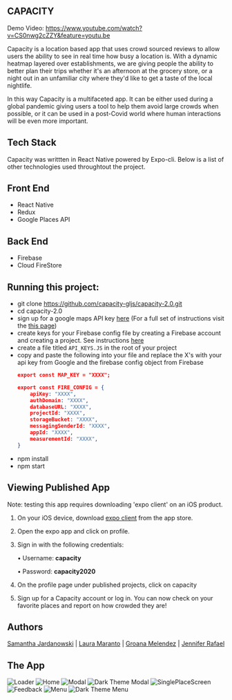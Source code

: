 ## CAPACITY
Demo Video:  https://www.youtube.com/watch?v=CS0nwg2cZZY&feature=youtu.be

Capacity is a location based app that uses crowd sourced reviews to allow users the ability to see in real time how busy a location is. With a dynamic heatmap layered over establishments, we are giving people the ability to better plan their trips whether it's an afternoon at the grocery store, or a night out in an unfamiliar city where they'd like to get a taste of the local nightlife. 

In this way Capacity is a multifaceted app. It can be either used during a global pandemic giving users a tool to help them avoid large crowds when possible, or it can be used in a post-Covid world where human interactions will be even more important. 

## Tech Stack 

Capacity was writtten in React Native powered by Expo-cli. Below is a list of other technologies used throughtout the project. 

   ## Front End 
   - React Native
   - Redux
   - Google Places API 

   ## Back End 
   - Firebase
   - Cloud FireStore 


## Running this project:

- git clone https://github.com/capacity-gljs/capacity-2.0.git
- cd capacity-2.0 
- sign up for a google maps API key [here](https://console.cloud.google.com/project/_/apiui/credential?_ga=2.216759187.405750028.1610228273-1449149429.1599663870) (For a full set of instructions visit the [this page](https://developers.google.com/maps/documentation/javascript/get-api-key))
- create keys for your Firebase config file by creating a Firebase account and creating a project. See instructions [here](https://firebase.google.com/docs/web/setup)
- create a file titled `API_KEYS.JS` in the root of your project
- copy and paste the following into your file and replace the X's with your api key from Google and the firebase config object from Firebase
    ```json
    export const MAP_KEY = "XXXX";

    export const FIRE_CONFIG = {
        apiKey: "XXXX",
        authDomain: "XXXX",
        databaseURL: "XXXX",
        projectId: "XXXX",
        storageBucket: "XXXX",
        messagingSenderId: "XXXX",
        appId: "XXXX",
        measurementId: "XXXX",
    }
    ```
- npm install 
- npm start 

## Viewing Published App
Note: testing this app requires downloading 'expo client' on an iOS  product.

1. On your iOS device, download [expo client](https://apps.apple.com/us/app/expo-client/id982107779) from the app store.
2. Open the expo app and click on profile.
3. Sign in with the following credentials:

    • Username: **capacity**
    
    • Password: **capacity2020**

4. On the profile page under published projects, click on capacity
5. Sign up for a Capacity account or log in. You can now check on your favorite places and report on how crowded they are!

## Authors

 [Samantha Jardanowski](https://github.com/jathnamas "Samantha's Github") | [Laura Maranto](https://github.com/lwmaranto "Laura's Github")  | [Groana Melendez](https://github.com/groana7 "Groana's Github") |  [Jennifer Rafael](https://github.com/JenniferR326 "Jennifer's Github")

## The App

![Loader](assets/appImages/Loader.PNG)
![Home](assets/appImages/MyLocation.png)
![Modal](assets/appImages/Modal.PNG)
![Dark Theme Modal](assets/appImages/Modal_Dark.png)
![SinglePlaceScreen](assets/appImages/SinglePlaceScreen.png)
![Feedback](assets/appImages/Feedback.PNG)
![Menu](assets/appImages/Menu.PNG)
![Dark Theme Menu](assets/appImages/Menu_Dark.png)

